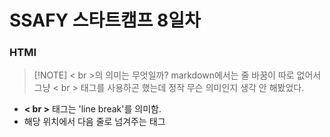 # SSAFY 스타트캠프 8일차
### HTMI
>[!NOTE] < br >의 의미는 무엇일까?
> markdown에서는 줄 바꿈이 따로 없어서 그냥 < br > 태그를 사용하곤 했는데 정작 무슨 의미인지 생각 안 해봤었다.

- **< br >** 태그는 'line break'를 의미함.
- 해당 위치에서 다음 줄로 넘겨주는 태그